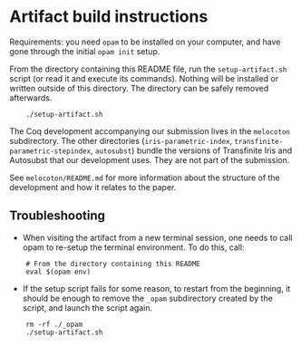 # Artifact build instructions

Requirements: you need `opam` to be installed on your computer, and have gone
through the initial `opam init` setup.

From the directory containing this README file, run the `setup-artifact.sh`
script (or read it and execute its commands). Nothing will be installed or
written outside of this directory. The directory can be safely removed
afterwards.

```
    ./setup-artifact.sh
```

The Coq development accompanying our submission lives in the `melocoton`
subdirectory. The other directories (`iris-parametric-index`,
`transfinite-parametric-stepindex`, `autosubst`) bundle the versions of
Transfinite Iris and Autosubst that our development uses. They are not part of
the submission.

See `melocoton/README.md` for more information about the structure of the
development and how it relates to the paper.


## Troubleshooting

- When visiting the artifact from a new terminal session, one needs to call opam
to re-setup the terminal environment. To do this, call:

```
    # From the directory containing this README
    eval $(opam env)
```


- If the setup script fails for some reason, to restart from the beginning, it
should be enough to remove the `_opam` subdirectory created by the script, and
launch the script again.

```
    rm -rf ./_opam
    ./setup-artifact.sh
```
